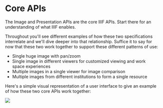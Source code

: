 # Core APIs

The Image and Presentation APIs are the core IIIF APIs. Start there for an understanding of what IIIF enables.

Throughout you'll see different examples of how these two specifications interrelate and we'll dive deeper into that relationship. Suffice it to say for now that these two work together to support these different patterns of use:

- Single huge image with pan/zoom
- Single image in different viewers for customized viewing and work space experiences
- Multiple images in a single viewer for image comparison
- Multiple images from different institutions to form a single resource

Here's a simple visual representation of a user interface to give an example of how these two core APIs work together:
<!-- #todo:0 Does this image-plus-presentation-user-interface.png belong here or somewhere else? -->

![](../assets/images/image-plus-presentation-user-interface.png)

<!-- #todo:0 write more about the the core APIs -->

<!-- #todo:0 is this a space to mention that you don't have to do all of everything in this workshop? you can start simple and level up over time. iterative development. -->

<!-- #todo:0 What to call the sections that aren't the core APIs -->
